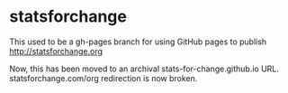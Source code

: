 statsforchange
==============

This used to be a gh-pages branch for using GitHub pages to publish
http://statsforchange.org

Now, this has been moved to an archival stats-for-change.github.io URL. statsforchange.com/org redirection is now broken.
